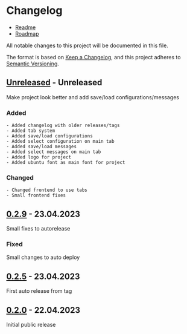# Changelog
- [Readme](README.md)
- [Roadmap](ROADMAP.md)

All notable changes to this project will be documented in this file.

The format is based on [Keep a Changelog](https://keepachangelog.com/en/1.1.0/),
and this project adheres to [Semantic Versioning](https://semver.org/spec/v2.0.0.html).


## [Unreleased] - Unreleased
Make project look better and add save/load configurations/messages

### Added
    - Added changelog with older releases/tags
    - Added tab system
    - Added save/load configurations
    - Added select configuration on main tab
    - Added save/load messages
    - Added select messages on main tab
    - Added logo for project
    - Added ubuntu font as main font for project

### Changed
    - Changed frontend to use tabs
    - Small frontend fixes


## [0.2.9] - 23.04.2023
Small fixes to autorelease

### Fixed
Small changes to auto deploy


## [0.2.5] - 23.04.2023
First auto release from tag


## [0.2.0] - 22.04.2023
Initial public release


[unreleased]: https://github.com/MoQuEs/smtp_client/compare/v0.2.9...HEAD
[0.2.9]: https://github.com/MoQuEs/smtp_client/compare/v0.2.5...v0.2.9
[0.2.5]: https://github.com/MoQuEs/smtp_client/compare/v0.2.0...v0.2.5
[0.2.0]: https://github.com/MoQuEs/smtp_client/compare/v0.0.0...v0.2.0
